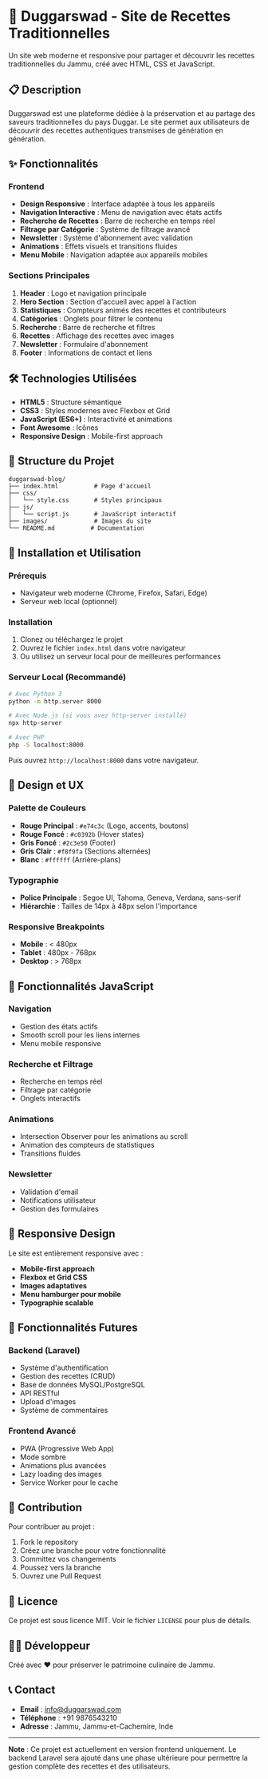 # 🍃 Duggarswad - Site de Recettes Traditionnelles

Un site web moderne et responsive pour partager et découvrir les recettes traditionnelles du Jammu, créé avec HTML, CSS et JavaScript.

## 📋 Description

Duggarswad est une plateforme dédiée à la préservation et au partage des saveurs traditionnelles du pays Duggar. Le site permet aux utilisateurs de découvrir des recettes authentiques transmises de génération en génération.

## ✨ Fonctionnalités

### Frontend
- **Design Responsive** : Interface adaptée à tous les appareils
- **Navigation Interactive** : Menu de navigation avec états actifs
- **Recherche de Recettes** : Barre de recherche en temps réel
- **Filtrage par Catégorie** : Système de filtrage avancé
- **Newsletter** : Système d'abonnement avec validation
- **Animations** : Effets visuels et transitions fluides
- **Menu Mobile** : Navigation adaptée aux appareils mobiles

### Sections Principales
1. **Header** : Logo et navigation principale
2. **Hero Section** : Section d'accueil avec appel à l'action
3. **Statistiques** : Compteurs animés des recettes et contributeurs
4. **Catégories** : Onglets pour filtrer le contenu
5. **Recherche** : Barre de recherche et filtres
6. **Recettes** : Affichage des recettes avec images
7. **Newsletter** : Formulaire d'abonnement
8. **Footer** : Informations de contact et liens

## 🛠️ Technologies Utilisées

- **HTML5** : Structure sémantique
- **CSS3** : Styles modernes avec Flexbox et Grid
- **JavaScript (ES6+)** : Interactivité et animations
- **Font Awesome** : Icônes
- **Responsive Design** : Mobile-first approach

## 📁 Structure du Projet

```
duggarswad-blog/
├── index.html          # Page d'accueil
├── css/
│   └── style.css       # Styles principaux
├── js/
│   └── script.js       # JavaScript interactif
├── images/             # Images du site
└── README.md          # Documentation
```

## 🚀 Installation et Utilisation

### Prérequis
- Navigateur web moderne (Chrome, Firefox, Safari, Edge)
- Serveur web local (optionnel)

### Installation
1. Clonez ou téléchargez le projet
2. Ouvrez le fichier `index.html` dans votre navigateur
3. Ou utilisez un serveur local pour de meilleures performances

### Serveur Local (Recommandé)
```bash
# Avec Python 3
python -m http.server 8000

# Avec Node.js (si vous avez http-server installé)
npx http-server

# Avec PHP
php -S localhost:8000
```

Puis ouvrez `http://localhost:8000` dans votre navigateur.

## 🎨 Design et UX

### Palette de Couleurs
- **Rouge Principal** : `#e74c3c` (Logo, accents, boutons)
- **Rouge Foncé** : `#c0392b` (Hover states)
- **Gris Foncé** : `#2c3e50` (Footer)
- **Gris Clair** : `#f8f9fa` (Sections alternées)
- **Blanc** : `#ffffff` (Arrière-plans)

### Typographie
- **Police Principale** : Segoe UI, Tahoma, Geneva, Verdana, sans-serif
- **Hiérarchie** : Tailles de 14px à 48px selon l'importance

### Responsive Breakpoints
- **Mobile** : < 480px
- **Tablet** : 480px - 768px
- **Desktop** : > 768px

## 🔧 Fonctionnalités JavaScript

### Navigation
- Gestion des états actifs
- Smooth scroll pour les liens internes
- Menu mobile responsive

### Recherche et Filtrage
- Recherche en temps réel
- Filtrage par catégorie
- Onglets interactifs

### Animations
- Intersection Observer pour les animations au scroll
- Animation des compteurs de statistiques
- Transitions fluides

### Newsletter
- Validation d'email
- Notifications utilisateur
- Gestion des formulaires

## 📱 Responsive Design

Le site est entièrement responsive avec :
- **Mobile-first approach**
- **Flexbox et Grid CSS**
- **Images adaptatives**
- **Menu hamburger pour mobile**
- **Typographie scalable**

## 🔮 Fonctionnalités Futures

### Backend (Laravel)
- Système d'authentification
- Gestion des recettes (CRUD)
- Base de données MySQL/PostgreSQL
- API RESTful
- Upload d'images
- Système de commentaires

### Frontend Avancé
- PWA (Progressive Web App)
- Mode sombre
- Animations plus avancées
- Lazy loading des images
- Service Worker pour le cache

## 🤝 Contribution

Pour contribuer au projet :

1. Fork le repository
2. Créez une branche pour votre fonctionnalité
3. Committez vos changements
4. Poussez vers la branche
5. Ouvrez une Pull Request

## 📄 Licence

Ce projet est sous licence MIT. Voir le fichier `LICENSE` pour plus de détails.

## 👨‍💻 Développeur

Créé avec ❤️ pour préserver le patrimoine culinaire de Jammu.

## 📞 Contact

- **Email** : info@duggarswad.com
- **Téléphone** : +91 9876543210
- **Adresse** : Jammu, Jammu-et-Cachemire, Inde

---

**Note** : Ce projet est actuellement en version frontend uniquement. Le backend Laravel sera ajouté dans une phase ultérieure pour permettre la gestion complète des recettes et des utilisateurs.
